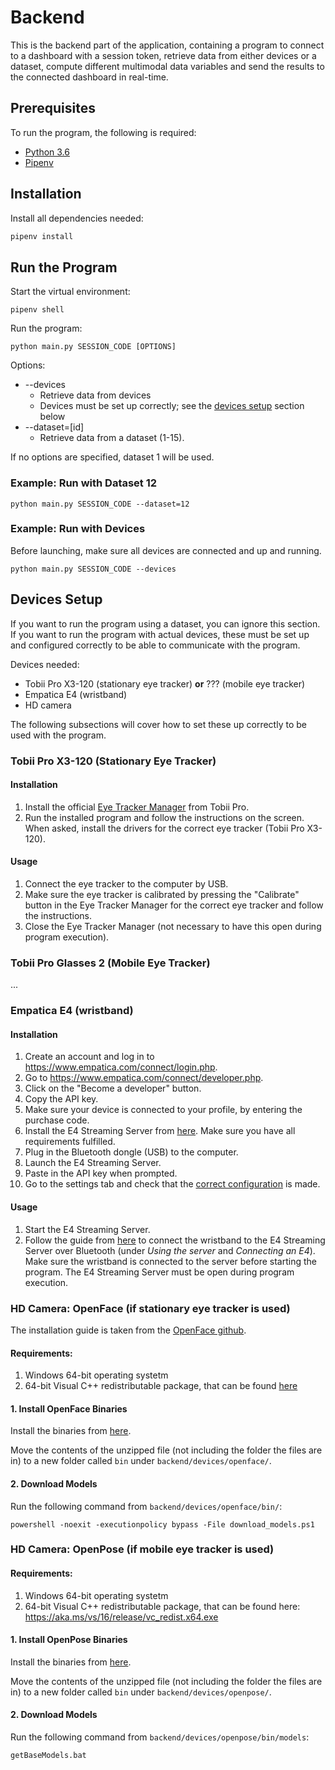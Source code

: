 # Backend

This is the backend part of the application, containing a program to connect to a dashboard with a session token, retrieve data from either devices or a dataset, compute different multimodal data variables and send the results to the connected dashboard in real-time.

## Prerequisites

To run the program, the following is required:

- [Python 3.6](https://www.python.org/downloads/)
- [Pipenv](https://github.com/pypa/pipenv)

## Installation

Install all dependencies needed:

```bash
pipenv install
```

## Run the Program

Start the virtual environment:

```
pipenv shell
```

Run the program:

```
python main.py SESSION_CODE [OPTIONS]
```

Options:

- --devices
  - Retrieve data from devices
  - Devices must be set up correctly; see the [devices setup](#devices-setup) section below
- --dataset=[id]
  - Retrieve data from a dataset (1-15).

If no options are specified, dataset 1 will be used.

### Example: Run with Dataset 12

```
python main.py SESSION_CODE --dataset=12
```

### Example: Run with Devices

Before launching, make sure all devices are connected and up and running.

```
python main.py SESSION_CODE --devices
```

## Devices Setup

If you want to run the program using a dataset, you can ignore this section. If you want to run the program with actual devices, these must be set up and configured correctly to be able to communicate with the program.

Devices needed:

- Tobii Pro X3-120 (stationary eye tracker) **or** ??? (mobile eye tracker)
- Empatica E4 (wristband)
- HD camera

The following subsections will cover how to set these up correctly to be used with the program.

### Tobii Pro X3-120 (Stationary Eye Tracker)

#### Installation

1. Install the official [Eye Tracker Manager](https://www.tobiipro.com/product-listing/eye-tracker-manager/) from Tobii Pro.
2. Run the installed program and follow the instructions on the screen. When asked, install the drivers for the correct eye tracker (Tobii Pro X3-120).

#### Usage

1. Connect the eye tracker to the computer by USB.
2. Make sure the eye tracker is calibrated by pressing the "Calibrate" button in the Eye Tracker Manager for the correct eye tracker and follow the instructions.
3. Close the Eye Tracker Manager (not necessary to have this open during program execution).

### Tobii Pro Glasses 2 (Mobile Eye Tracker)

...

### Empatica E4 (wristband)

#### Installation

1. Create an account and log in to https://www.empatica.com/connect/login.php.
2. Go to https://www.empatica.com/connect/developer.php.
3. Click on the "Become a developer" button.
4. Copy the API key.
5. Make sure your device is connected to your profile, by entering the purchase code.
6. Install the E4 Streaming Server from [here](http://developer.empatica.com/windows-streaming-server-usage.html). Make sure you have all requirements fulfilled.
7. Plug in the Bluetooth dongle (USB) to the computer.
8. Launch the E4 Streaming Server.
9. Paste in the API key when prompted.
10. Go to the settings tab and check that the [correct configuration](../documentation/e4_streaming_server_settings.png) is made.

#### Usage

1. Start the E4 Streaming Server.
2. Follow the guide from [here](https://developer.empatica.com/windows-streaming-server-usage.html) to connect the wristband to the E4 Streaming Server over Bluetooth (under _Using the server_ and _Connecting an E4_). Make sure the wristband is connected to the server before starting the program. The E4 Streaming Server must be open during program execution.

### HD Camera: OpenFace (if stationary eye tracker is used)

The installation guide is taken from the [OpenFace github](https://github.com/TadasBaltrusaitis/OpenFace/wiki/Windows-Installation).

#### Requirements:

1. Windows 64-bit operating systetm
2. 64-bit Visual C++ redistributable package, that can be found [here](https://aka.ms/vs/16/release/vc_redist.x64.exe)

#### 1. Install OpenFace Binaries

Install the binaries from [here](https://github.com/TadasBaltrusaitis/OpenFace/releases/download/OpenFace_2.2.0/OpenFace_2.2.0_win_x64.zip).

Move the contents of the unzipped file (not including the folder the files are in) to a new folder called `bin` under `backend/devices/openface/`.

#### 2. Download Models

Run the following command from `backend/devices/openface/bin/`:

```
powershell -noexit -executionpolicy bypass -File download_models.ps1
```

### HD Camera: OpenPose (if mobile eye tracker is used)

#### Requirements:

1. Windows 64-bit operating systetm
2. 64-bit Visual C++ redistributable package, that can be found here: https://aka.ms/vs/16/release/vc_redist.x64.exe

#### 1. Install OpenPose Binaries

Install the binaries from [here](https://github.com/CMU-Perceptual-Computing-Lab/openpose/releases/download/v1.7.0/openpose-1.7.0-binaries-win64-cpu-python3.7-flir-3d.zip).

Move the contents of the unzipped file (not including the folder the files are in) to a new folder called `bin` under `backend/devices/openpose/`.

#### 2. Download Models

Run the following command from `backend/devices/openpose/bin/models`:

```
getBaseModels.bat
```
